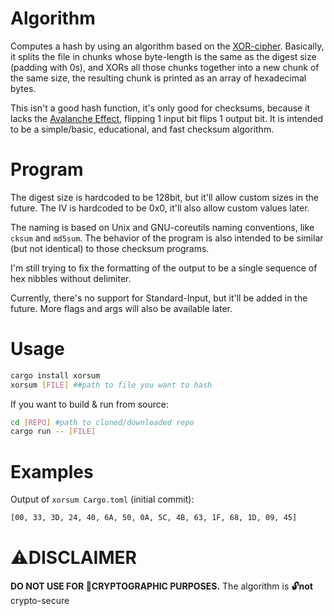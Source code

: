 # Algorithm
Computes a hash by using an algorithm based on the [XOR-cipher](https://en.wikipedia.org/wiki/XOR_cipher). Basically, it splits the file in chunks whose byte-length is the same as the digest size (padding with 0s), and XORs all those chunks together into a new chunk of the same size, the resulting chunk is printed as an array of hexadecimal bytes.

This isn't a good hash function, it's only good for checksums, because it lacks the [Avalanche Effect](https://en.wikipedia.org/wiki/Avalanche_effect), flipping 1 input bit flips 1 output bit. It is intended to be a simple/basic, educational, and fast checksum algorithm.

# Program
The digest size is hardcoded to be 128bit, but it'll allow custom sizes in the future. The IV is hardcoded to be 0x0, it'll also allow custom values later.

The naming is based on Unix and GNU-coreutils naming conventions, like `cksum` and `md5sum`. The behavior of the program is also intended to be similar (but not identical) to those checksum programs.

I'm still trying to fix the formatting of the output to be a single sequence of hex nibbles without delimiter.

Currently, there's no support for Standard-Input, but it'll be added in the future. More flags and args will also be available later.

# Usage
```sh
cargo install xorsum
xorsum [FILE] ##path to file you want to hash
```

If you want to build & run from source:
```sh
cd [REPO] #path to cloned/downloaded repo
cargo run -- [FILE]
```

# Examples
Output of `xorsum Cargo.toml` (initial commit):
```sh
[00, 33, 3D, 24, 40, 6A, 50, 0A, 5C, 4B, 63, 1F, 68, 1D, 09, 45]
```

# ⚠DISCLAIMER
**DO NOT USE FOR 🔐CRYPTOGRAPHIC PURPOSES.** The algorithm is **🔓not** crypto-secure
